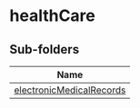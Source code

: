 
# healthCare


## Sub-folders

|Name|
|---|
|[electronicMedicalRecords](https://docs.microsoft.com/en-us/common-data-model/schema/core/applicationcommon/foundationcommon/crmcommon/accelerators/healthcare/electronicMedicalRecords/overview)|



